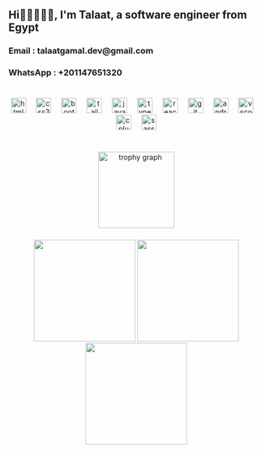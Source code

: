 <h2 align="left">Hi🤸‍♀️⛓️‍💥🩵, I'm Talaat, a software engineer from Egypt</h2>
<h3 align="left">Email : talaatgamal.dev@gmail.com</h3>
<h3 align="left">WhatsApp : +201147651320</h3>

###
<!--
<div align="center">
  <img src="https://github-readme-stats.vercel.app/api?username=TalaatGamal&hide_title=false&hide_rank=false&show_icons=true&include_all_commits=false&count_private=false&disable_animations=false&theme=gruvbox&locale=en&hide_border=true" height="150" alt="stats graph"  />
  <img src="https://github-readme-stats.vercel.app/api/top-langs?username=TalaatGamal&locale=en&hide_title=false&layout=compact&card_width=320&langs_count=12&theme=dracula&hide_border=true" height="150" alt="languages graph"  />
</div>
-->
###

<br clear="both">

<div align="center">
  <img src="https://cdn.jsdelivr.net/gh/devicons/devicon/icons/html5/html5-original.svg" height="30" alt="html5 logo"  />
  <img width="12" />
  <img src="https://cdn.jsdelivr.net/gh/devicons/devicon/icons/css3/css3-original.svg" height="30" alt="css3 logo"  />
  <img width="12" />
  <img src="https://cdn.jsdelivr.net/gh/devicons/devicon/icons/bootstrap/bootstrap-original.svg" height="30" alt="bootstrap logo"  />
  <img width="12" />
  <img src="https://cdn.jsdelivr.net/gh/devicons/devicon/icons/tailwindcss/tailwindcss-original-wordmark.svg" height="30" alt="tailwindcss logo"  />
  <img width="12" />
  <img src="https://cdn.jsdelivr.net/gh/devicons/devicon/icons/javascript/javascript-original.svg" height="30" alt="javascript logo"  />
  <img width="12" />
  <img src="https://cdn.jsdelivr.net/gh/devicons/devicon/icons/typescript/typescript-original.svg" height="30" alt="typescript logo"  />
  <img width="12" />
  <img src="https://cdn.jsdelivr.net/gh/devicons/devicon/icons/react/react-original.svg" height="30" alt="react logo"  />
  <img width="12" />
  <img src="https://cdn.jsdelivr.net/gh/devicons/devicon/icons/git/git-original.svg" height="30" alt="git logo"  />
  <img width="12" />
  <img src="https://cdn.jsdelivr.net/gh/devicons/devicon/icons/androidstudio/androidstudio-original.svg" height="30" alt="androidstudio logo"  />
  <img width="12" />
  <img src="https://cdn.jsdelivr.net/gh/devicons/devicon/icons/vscode/vscode-original.svg" height="30" alt="vscode logo"  />
  <img width="12" />
  <img src="https://cdn.jsdelivr.net/gh/devicons/devicon/icons/cplusplus/cplusplus-original.svg" height="30" alt="cplusplus logo"  />
  <img width="12" />
  <img src="https://cdn.jsdelivr.net/gh/devicons/devicon/icons/sass/sass-original.svg" height="30" alt="sass logo"  />
</div>

###

<br clear="both">

<div align="center">
  <img src="https://github-profile-trophy.vercel.app?username=TalaatGamal&theme=monokai&column=3&row=1&margin-h=8&no-bg=true&no-frame=true&order=4" height="150" alt="trophy graph"  />
</div>

###
<div align="center">
<!--
<img  height="200" src="https://i.pinimg.com/originals/c5/9a/d2/c59ad2bd4ad2fbacd04017debc679ddb.gif"/>
-->
<img  height="200" src="https://media4.giphy.com/media/o0vwzuFwCGAFO/giphy.gif?cid=6c09b952eh76fcpimv9xyq8f5u2wrw4oon3uqbkqsuwx44ui&ep=v1_gifs_search&rid=giphy.gif&ct=g"/>
<img  height="200" src="https://media3.giphy.com/media/39wFTeHR6424Pjw8TO/200w.gif?cid=82a1493bs058kci9j08inr0qnk9ile6w82e06iku7w383a1s&ep=v1_gifs_related&rid=200w.gif&ct=g"/>
  
<img  height="200" src="https://talaatgamal.github.io/My-Portfolio/images/equalv.png"/>

</div>

###
<br clear="both">
<div align="center">

<!--
<img  height="105" src="https://media4.giphy.com/media/o0vwzuFwCGAFO/giphy.gif?cid=6c09b952eh76fcpimv9xyq8f5u2wrw4oon3uqbkqsuwx44ui&ep=v1_gifs_search&rid=giphy.gif&ct=g"/>
<img  height="105" src="https://media3.giphy.com/media/39wFTeHR6424Pjw8TO/200w.gif?cid=82a1493bs058kci9j08inr0qnk9ile6w82e06iku7w383a1s&ep=v1_gifs_related&rid=200w.gif&ct=g"/>
-->
</div>

###

<!--
**TalaatGamal/TalaatGamal** is a ✨ _special_ ✨ repository because its `README.md` (this file) appears on your GitHub profile.

Here are some ideas to get you started:

- 🔭 I’m currently working on ...
- 🌱 I’m currently learning ...
- 👯 I’m looking to collaborate on ...
- 🤔 I’m looking for help with ...
- 💬 Ask me about ...
- 📫 How to reach me: ...
- 😄 Pronouns: ...
- ⚡ Fun fact: ...
-->
